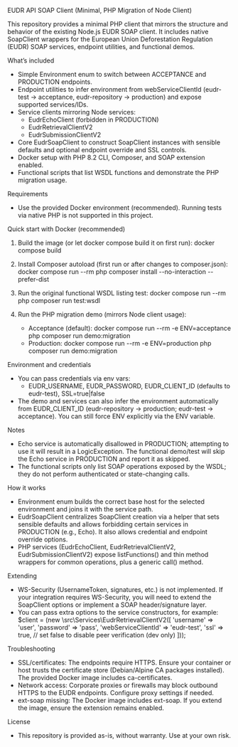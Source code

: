 EUDR API SOAP Client (Minimal, PHP Migration of Node Client)

This repository provides a minimal PHP client that mirrors the structure and behavior of the existing Node.js EUDR SOAP client. It includes native SoapClient wrappers for the European Union Deforestation Regulation (EUDR) SOAP services, endpoint utilities, and functional demos.

What’s included
- Simple Environment enum to switch between ACCEPTANCE and PRODUCTION endpoints.
- Endpoint utilities to infer environment from webServiceClientId (eudr-test → acceptance, eudr-repository → production) and expose supported services/IDs.
- Service clients mirroring Node services:
  - EudrEchoClient (forbidden in PRODUCTION)
  - EudrRetrievalClientV2
  - EudrSubmissionClientV2
- Core EudrSoapClient to construct SoapClient instances with sensible defaults and optional endpoint override and SSL controls.
- Docker setup with PHP 8.2 CLI, Composer, and SOAP extension enabled.
- Functional scripts that list WSDL functions and demonstrate the PHP migration usage.

Requirements
- Use the provided Docker environment (recommended). Running tests via native PHP is not supported in this project.

Quick start with Docker (recommended)
1) Build the image (or let docker compose build it on first run):
   docker compose build

2) Install Composer autoload (first run or after changes to composer.json):
   docker compose run --rm php composer install --no-interaction --prefer-dist

3) Run the original functional WSDL listing test:
   docker compose run --rm php composer run test:wsdl

4) Run the PHP migration demo (mirrors Node client usage):
   - Acceptance (default):
     docker compose run --rm -e ENV=acceptance php composer run demo:migration
   - Production:
     docker compose run --rm -e ENV=production php composer run demo:migration

Environment and credentials
- You can pass credentials via env vars:
  - EUDR_USERNAME, EUDR_PASSWORD, EUDR_CLIENT_ID (defaults to eudr-test), SSL=true|false
- The demo and services can also infer the environment automatically from EUDR_CLIENT_ID (eudr-repository → production; eudr-test → acceptance). You can still force ENV explicitly via the ENV variable.

Notes
- Echo service is automatically disallowed in PRODUCTION; attempting to use it will result in a LogicException. The functional demo/test will skip the Echo service in PRODUCTION and report it as skipped.
- The functional scripts only list SOAP operations exposed by the WSDL; they do not perform authenticated or state-changing calls.

How it works
- Environment enum builds the correct base host for the selected environment and joins it with the service path.
- EudrSoapClient centralizes SoapClient creation via a helper that sets sensible defaults and allows forbidding certain services in PRODUCTION (e.g., Echo). It also allows credential and endpoint override options.
- PHP services (EudrEchoClient, EudrRetrievalClientV2, EudrSubmissionClientV2) expose listFunctions() and thin method wrappers for common operations, plus a generic call() method.

Extending
- WS-Security (UsernameToken, signatures, etc.) is not implemented. If your integration requires WS-Security, you will need to extend the SoapClient options or implement a SOAP header/signature layer.
- You can pass extra options to the service constructors, for example:
  $client = (new \src\Services\EudrRetrievalClientV2([
      'username' => 'user',
      'password' => 'pass',
      'webServiceClientId' => 'eudr-test',
      'ssl' => true, // set false to disable peer verification (dev only)
  ]));

Troubleshooting
- SSL/certificates: The endpoints require HTTPS. Ensure your container or host trusts the certificate store (Debian/Alpine CA packages installed). The provided Docker image includes ca-certificates.
- Network access: Corporate proxies or firewalls may block outbound HTTPS to the EUDR endpoints. Configure proxy settings if needed.
- ext-soap missing: The Docker image includes ext-soap. If you extend the image, ensure the extension remains enabled.

License
- This repository is provided as-is, without warranty. Use at your own risk.
